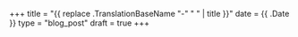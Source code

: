 +++
title = "{{ replace .TranslationBaseName "-" " " | title }}"
date = {{ .Date }}
type = "blog_post"
draft = true
+++
